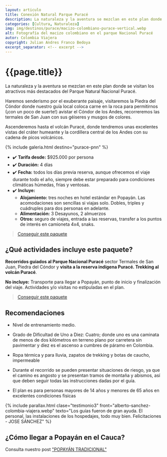 ```yaml
---
layout: articulo
title: Conexión Natural Parque Puracé
description: La naturaleza y la aventura se mezclan en este plan donde se visitan los atractivos más destacados del Parque Natural Nacional Puracé
categories: [Cultura, Naturaleza]
img: img/destinos/purace/macizo-colombiano-purace-vertical.webp
alt: Fotografía del macizo colombiano en el parque Nacional Puracé
autor: Colombia Viajera
copyright: Julian Andres Franco Bedoya
excerpt_separator: <!-- excerpt -->
---
```

# {{page.title}}

La naturaleza y la aventura se mezclan en este plan donde se visitan los atractivos más destacados del Parque Natural Nacional Puracé.

<!-- excerpt -->

Haremos senderismo por el exuberante paisaje, visitaremos la Piedra del Cóndor donde nuestro guía local coloca carne en la roca para permitirnos (¡con un poco de suerte!) avistar el Cóndor de los Andes, recorreremos las termales de San Juan con sus géiseres y musgos de colores.

Ascenderemos hasta el volcán Puracé, donde tendremos unas excelentes vistas del cráter humeante y la cordillera central de los Andes con su cadena de picos volcánicos.

<!-- Esta sección toma las fotos de los nombres que aparecen en el archivo san-agustin-tour.yml. Si deseas cambiar fotos, solamente cambias la ruta en ese archivo con el nombre de la nueva foto. Recuerda adaptar los tamaños igual al resto de las imágenes -->
{% include galeria.html destino="purace-pnn" %}

* ✔️ **Tarifa desde:** $925.000 por persona
* ✔️ **Duración:** 4 días
* ✔️ **Fecha:** todos los días previa reserva, aunque ofrecemos el viaje durante todo el año, siempre debe estar preparado para condiciones climáticas húmedas, frías y ventosas.
* ✔️ **Incluye:**
  * **Alojamiento:** tres noches en hotel estándar en Popayán. Las acomodaciones son sencillas si viajas solo. Dobles, triples y cuádruples para dos personas en adelante.
  * **Alimentación:** 3 Desayunos, 2 almuerzos
  * **Otros:** seguro de viajes, entrada a las reservas, transfer a los puntos de interés en camioneta 4x4, snaks.

>[Conseguir este paquete](https://api.whatsapp.com/send?phone=+573209673925&text=Hola.%20Me%20encantar%C3%ADa%20saber%20m%C3%A1s%20sobre%20este%20paquete:%20Tatacoa,%20Paicol%20y%20parque%20arqueol%C3%B3gico%20de%20San%20Agust%C3%ADn)

## ¿Qué actividades incluye este paquete?

**Recorridos guiados al Parque Nacional Puracé** sector Termales de San Juan, Piedra del Cóndor y **visita a la reserva indígena Puracé. Trekking al volcán Puracé**.

**No incluye:** Transporte para llegar a Popayán, punto de inicio y finalización del viaje. Actividades y/o visitas no estipuladas en el plan.

>[Conseguir este paquete](https://api.whatsapp.com/send?phone=+573209673925&text=Hola.%20Me%20encantar%C3%ADa%20saber%20m%C3%A1s%20sobre%20este%20paquete:%20Tatacoa,%20Paicol%20y%20parque%20arqueol%C3%B3gico%20de%20San%20Agust%C3%ADn)

## Recomendaciones

* Nivel de entrenamiento medio.

* Grado de Dificultad de Uno a Diez: Cuatro; donde uno es una caminata de menos de dos kilómetros en terreno plano por carretera sin pavimentar y diez es el ascenso a cumbres de páramo en Colombia.

* Ropa térmica y para lluvia, zapatos de trekking y botas de caucho, impermeable

* Durante el recorrido se pueden presentar situaciones de riesgo, ya que el camino es angosto y se presentan tramos de montaña y abismos, así que deben seguir todas las instrucciones dadas por el guía.

* El plan es para personas mayores de 14 años y menores de 65 años en excelentes condiciones físicas

{% include parallax.html clase="testimonio3" front="alberto-sanchez-colombia-viajera.webp" texto="Los guías fueron de gran ayuda. El personal, las instalaciones de los hospedajes, todo muy bien. Felicitaciones - JOSE SÁNCHEZ" %}

## ¿Cómo llegar a Popayán en el Cauca?

Consulta nuestro post ["POPAYÁN TRADICIONAL"]({{site.baseurl}}/popayan-historica/)
